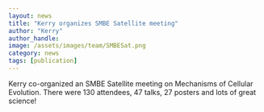 ```yaml
---
layout: news
title: "Kerry organizes SMBE Satellite meeting"
author: "Kerry"
author_handle: 
image: /assets/images/team/SMBESat.png
category: news
tags: [publication]
---
```

Kerry co-organized an SMBE Satellite meeting on Mechanisms of Cellular Evolution. There were 130 attendees, 47 talks, 27 posters and lots of great science!